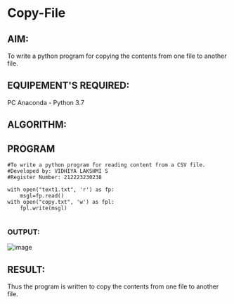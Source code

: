 # Copy-File
## AIM:
To write a python program for copying the contents from one file to another file.
## EQUIPEMENT'S REQUIRED: 
PC
Anaconda - Python 3.7
## ALGORITHM: 

## PROGRAM
```
#To write a python program for reading content from a CSV file.
#Developed by: VIDHIYA LAKSHMI S
#Register Number: 212223230238

with open("text1.txt", 'r') as fp:
    msgl=fp.read()
with open("copy.txt", 'w') as fpl:
    fpl.write(msgl)


```
### OUTPUT:

![image](https://github.com/saravidhya/Copy-File/assets/87062069/3091bc8e-3672-481e-8448-7a29cc2d1095)


## RESULT:
Thus the program is written to copy the contents from one file to another file.
